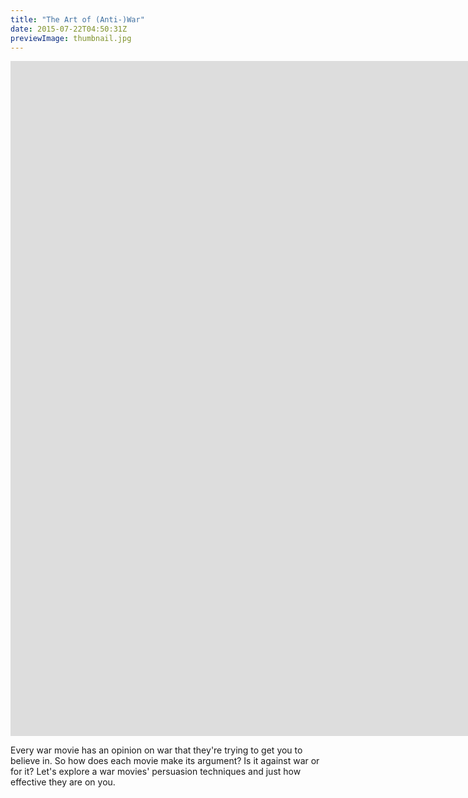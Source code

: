 ```yaml
---
title: "The Art of (Anti-)War"
date: 2015-07-22T04:50:31Z
previewImage: thumbnail.jpg
---
```


<iframe width="1920" height="1080" src="https://www.youtube.com/embed/3ChlJ1pdWlQ" frameborder="0" allow="accelerometer; autoplay; clipboard-write; encrypted-media; gyroscope; picture-in-picture" allowfullscreen></iframe>

Every war movie has an opinion on war that they're trying to get you to believe in. So how does each movie make its argument? Is it against war or for it? Let's explore a war movies' persuasion techniques and just how effective they are on you.
